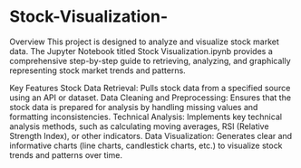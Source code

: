 # Stock-Visualization-
Overview
This project is designed to analyze and visualize stock market data. The Jupyter Notebook titled Stock Visualization.ipynb provides a comprehensive step-by-step guide to retrieving, analyzing, and graphically representing stock market trends and patterns.

Key Features
Stock Data Retrieval: Pulls stock data from a specified source using an API or dataset.
Data Cleaning and Preprocessing: Ensures that the stock data is prepared for analysis by handling missing values and formatting inconsistencies.
Technical Analysis: Implements key technical analysis methods, such as calculating moving averages, RSI (Relative Strength Index), or other indicators.
Data Visualization: Generates clear and informative charts (line charts, candlestick charts, etc.) to visualize stock trends and patterns over time.
